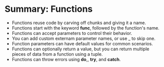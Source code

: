 # Summary: Functions
- Functions reuse code by carving off chunks and giving it a name.
- Functions start with the keyword **func**, followed by the function's name.
- Functions can accept parameters to control their behavior.
- You can add custom externam parameter names, or use _ to skip one.
- Function parameters can have default values for common scenarios.
- Functions can optionally return a value, but you can return multiple pieces of data from a function using a tuple.
- Functions can throw errors using **do**,, **try**, and **catch**.